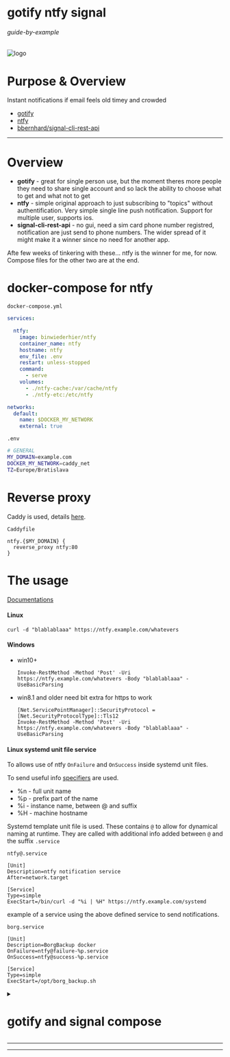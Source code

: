 # gotify ntfy signal 

###### guide-by-example

![logo](https://i.imgur.com/41WzW04.png)

# Purpose & Overview

Instant notifications if email feels old timey and crowded

* [gotify](https://github.com/gotify/server)
* [ntfy](https://github.com/binwiederhier/ntfy)
* [bbernhard/signal-cli-rest-api ](https://github.com/bbernhard/signal-cli-rest-api)

---

# Overview

* **gotify** - great for single person use, but the moment theres more people
  they need to share single account and so lack the ability to choose
  what to get and what not to get
* **ntfy** - simple original approach to just subscribing to "topics" without
  authentification. Very simple single line push notification.
  Support for multiple user, supports ios.
* **signal-cli-rest-api** - no gui, need a sim card phone number registred,
  notification are just send to phone numbers.
  The wider spread of it might make it a winner since no need for another app.

Afte few weeks of tinkering with these... ntfy is the winner for me, for now.<br>
Compose files for the other two are at the end.

# docker-compose for ntfy

`docker-compose.yml`
```yml
services:

  ntfy:
    image: binwiederhier/ntfy
    container_name: ntfy
    hostname: ntfy
    env_file: .env
    restart: unless-stopped
    command:
      - serve
    volumes:
      - ./ntfy-cache:/var/cache/ntfy
      - ./ntfy-etc:/etc/ntfy

networks:
  default:
    name: $DOCKER_MY_NETWORK
    external: true
```

`.env`
```bash
# GENERAL
MY_DOMAIN=example.com
DOCKER_MY_NETWORK=caddy_net
TZ=Europe/Bratislava
```

# Reverse proxy

Caddy is used, details
[here](https://github.com/DoTheEvo/selfhosted-apps-docker/tree/master/caddy_v2).</br>

`Caddyfile`
```
ntfy.{$MY_DOMAIN} {
  reverse_proxy ntfy:80
}
```

# The usage

[Documentations](https://docs.ntfy.sh/publish/)

#### Linux

`curl -d "blablablaaa" https://ntfy.example.com/whatevers`

#### Windows

* win10+

  `Invoke-RestMethod -Method 'Post' -Uri https://ntfy.example.com/whatevers -Body "blablablaaa" -UseBasicParsing`

* win8.1 and older need bit extra for https to work<br>

  ```
  [Net.ServicePointManager]::SecurityProtocol = [Net.SecurityProtocolType]::Tls12
  Invoke-RestMethod -Method 'Post' -Uri https://ntfy.example.com/whatevers -Body "blablablaaa" -UseBasicParsing
  ```

#### Linux systemd unit file service

To allows use of ntfy `OnFailure` and `OnSuccess` inside systemd unit files.

To send useful info [specifiers](https://www.freedesktop.org/software/systemd/man/systemd.unit.html#Specifiers)
are used.

* %n - full unit name
* %p - prefix part of the name
* %i - instance name, between @ and suffix
* %H - machine hostname

Systemd template unit file is used.
These contains `@` to allow for dynamical naming at runtime.
They are called with additional info added between `@` and the suffix `.service`

`ntfy@.service`
```
[Unit]
Description=ntfy notification service
After=network.target

[Service]
Type=simple
ExecStart=/bin/curl -d "%i | %H" https://ntfy.example.com/systemd
```

example of a service using the above defined service to send notifications.

`borg.service`
```
[Unit]
Description=BorgBackup docker
OnFailure=ntfy@failure-%p.service
OnSuccess=ntfy@success-%p.service

[Service]
Type=simple
ExecStart=/opt/borg_backup.sh
```

<details>
<summary><h1>gotify and signal compose</h1></summary>

`gotify-docker-compose.yml`
```yml
services:

  gotify:
    image: gotify/server
    container_name: gotify
    hostname: gotify
    restart: unless-stopped
    env_file: .env
    volumes:
      - "./gotify_data:/app/data"

networks:
  default:
    name: caddy_net
    external: true
```

`signal-docker-compose.yml`
```yml
  signal:
    image: bbernhard/signal-cli-rest-api
    container_name: signal
    hostname: signal
    env_file: .env
    restart: unless-stopped
    volumes:
      - "./signal-cli-config:/home/.local/share/signal-cli" #map "signal-cli-config" folder on host system into docker container. the folder contains the password and cryptographic keys when a new number is registered

networks:
  default:
    name: caddy_net
    external: true
```

</details>

---
---
